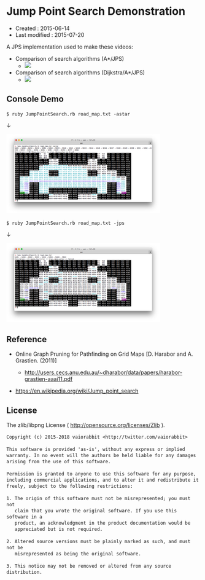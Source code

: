 <!-- -*- mode:markdown; coding:utf-8; -*- -->

# Jump Point Search Demonstration #

*   Created : 2015-06-14
*   Last modified : 2015-07-20

A JPS implementation used to make these videos:

* Comparison of search algorithms (A*/JPS)
  * [![](http://img.youtube.com/vi/O81eDgSZfB4/mqdefault.jpg)](https://www.youtube.com/watch?v=O81eDgSZfB4)
* Comparison of search algorithms (Dijkstra/A*/JPS)
  * [![](http://img.youtube.com/vi/ROG4Ud08lLY/mqdefault.jpg)](https://www.youtube.com/watch?v=ROG4Ud08lLY)


## Console Demo ##

    $ ruby JumpPointSearch.rb road_map.txt -astar

↓

<img src="https://raw.githubusercontent.com/vaiorabbit/JumpPointSearch/master/doc/JPS01_AStar.png" width="400">

    $ ruby JumpPointSearch.rb road_map.txt -jps

↓

<img src="https://raw.githubusercontent.com/vaiorabbit/JumpPointSearch/master/doc/JPS02_JPS.png" width="400">


## Reference ##

* Online Graph Pruning for Pathfinding on Grid Maps [D. Harabor and A. Grastien. (2011)]
  * http://users.cecs.anu.edu.au/~dharabor/data/papers/harabor-grastien-aaai11.pdf

* https://en.wikipedia.org/wiki/Jump_point_search


## License ##

The zlib/libpng License ( http://opensource.org/licenses/Zlib ).

    Copyright (c) 2015-2018 vaiorabbit <http://twitter.com/vaiorabbit>

    This software is provided 'as-is', without any express or implied
    warranty. In no event will the authors be held liable for any damages
    arising from the use of this software.

    Permission is granted to anyone to use this software for any purpose,
    including commercial applications, and to alter it and redistribute it
    freely, subject to the following restrictions:

    1. The origin of this software must not be misrepresented; you must not
       claim that you wrote the original software. If you use this software in a
       product, an acknowledgment in the product documentation would be
       appreciated but is not required.

    2. Altered source versions must be plainly marked as such, and must not be
       misrepresented as being the original software.

    3. This notice may not be removed or altered from any source distribution.
